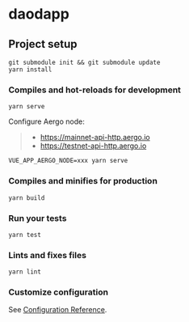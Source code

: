 # daodapp

## Project setup
```
git submodule init && git submodule update
yarn install
```

### Compiles and hot-reloads for development
```
yarn serve
```

Configure Aergo node:

> * https://mainnet-api-http.aergo.io
> * https://testnet-api-http.aergo.io

```
VUE_APP_AERGO_NODE=xxx yarn serve
```

### Compiles and minifies for production
```
yarn build
```

### Run your tests
```
yarn test
```

### Lints and fixes files
```
yarn lint
```

### Customize configuration
See [Configuration Reference](https://cli.vuejs.org/config/).
